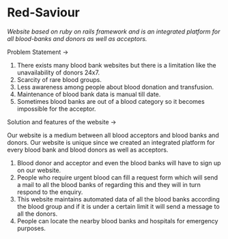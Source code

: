 # Red-Saviour

*Website based on ruby on rails framework and is an integrated platform for all blood-banks and donors as well as acceptors.*

Problem Statement ->
  1. There exists many blood bank websites but there is a limitation like the unavailability of donors 24x7.
  2. Scarcity of rare blood groups. 
  3. Less awareness among people about blood donation and transfusion. 
  4. Maintenance of blood bank data is manual till date.
  5. Sometimes blood banks are out of a blood category so it becomes impossible for the acceptor.
  
Solution and features of the website ->

Our website is a medium between all blood acceptors and blood banks and donors. Our website is unique since we created an integrated platform for every blood bank and blood donors as well as acceptors.

1. Blood donor and acceptor and even the blood banks will have to sign up on our website.
2. People who require urgent blood can fill a request form which will send a mail to all the blood banks of regarding this and they will in turn respond to the enquiry.
3. This website maintains automated data of all the blood banks according the blood group and if it is under a certain limit it will send a message to all the donors.
4. People can locate the nearby blood banks and hospitals for emergency purposes.

  

